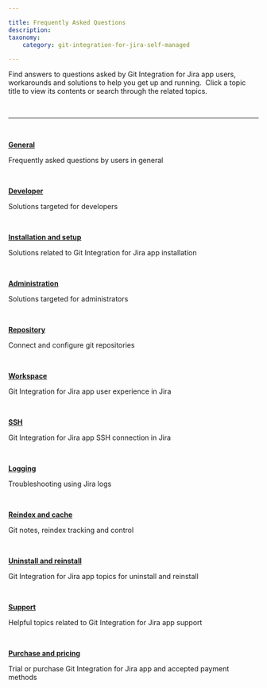 ```yaml
---

title: Frequently Asked Questions
description:
taxonomy:
    category: git-integration-for-jira-self-managed

---
```


Find answers to questions asked by Git Integration for Jira app users, workarounds and solutions to help you get up and running.  Click a topic title to view its contents or search through the related topics.

<br>

* * *

<br>

[**General**](/git-integration-for-jira-self-managed/faq-general-gij-self-managed)

Frequently asked questions by users in general

<br>

[**Developer**](/git-integration-for-jira-self-managed/faq-developer-gij-self-managed)

Solutions targeted for developers

<br>

[**Installation and setup**](/git-integration-for-jira-self-managed/faq-installation-and-setup-gij-self-managed)

Solutions related to Git Integration for Jira app installation

<br>

[**Administration**](/git-integration-for-jira-self-managed/faq-administration-gij-self-managed)

Solutions targeted for administrators

<br>

[**Repository**](/git-integration-for-jira-self-managed/faq-repositories-gij-self-managed)

Connect and configure git repositories

<br>

[**Workspace**](/git-integration-for-jira-self-managed/faq-workspace-gij-self-managed)

Git Integration for Jira app user experience in Jira

<br>

[**SSH**](/git-integration-for-jira-self-managed/faq-ssh-gij-self-managed)

Git Integration for Jira app SSH connection in Jira

<br>

[**Logging**](/git-integration-for-jira-self-managed/faq-logging-gij-self-managed)

Troubleshooting using Jira logs

<br>

[**Reindex and cache**](/git-integration-for-jira-self-managed/faq-reindex-and-cache-gij-self-managed)

Git notes, reindex tracking and control

<br>

[**Uninstall and reinstall**](/git-integration-for-jira-self-managed/faq-uninstall-and-reinstall-gij-self-managed)

Git Integration for Jira app topics for uninstall and reinstall

<br>

[**Support**](/git-integration-for-jira-self-managed/faq-support-gij-self-managed)

Helpful topics related to Git Integration for Jira app support

<br>

[**Purchase and pricing**](/git-integration-for-jira-self-managed/faq-purchase-and-pricing-gij-self-managed)

Trial or purchase Git Integration for Jira app and accepted payment methods

